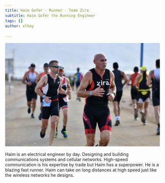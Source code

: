 ```yaml
---
title: Haim Gofer - Runner - Team Zira
subtitle: Haim Gofer the Running Engineer
tags: []
author: elhay

---
```

![](/uploads/haim-gofer.jpeg)

Haim is an electrical engineer by day. Designing and building communications systems and cellular networks. High-speed communication is his expertise by trade but Haim has a superpower. He is a blazing fast runner. Haim can take on long distances at high speed just like the wireless networks he designs.